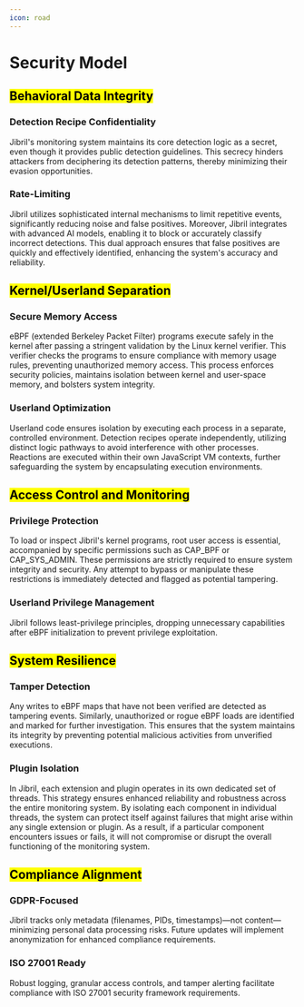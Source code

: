 ```yaml
---
icon: road
---
```


# Security Model

## <mark style="color:$primary;">**Behavioral Data Integrity**</mark>

### **Detection Recipe Confidentiality**

Jibril's monitoring system maintains its core detection logic as a secret, even though it provides public detection guidelines. This secrecy hinders attackers from deciphering its detection patterns, thereby minimizing their evasion opportunities.

### **Rate-Limiting**

Jibril utilizes sophisticated internal mechanisms to limit repetitive events, significantly reducing noise and false positives. Moreover, Jibril integrates with advanced AI models, enabling it to block or accurately classify incorrect detections. This dual approach ensures that false positives are quickly and effectively identified, enhancing the system's accuracy and reliability.

## <mark style="color:$primary;">**Kernel/Userland Separation**</mark>

### **Secure Memory Access**

eBPF (extended Berkeley Packet Filter) programs execute safely in the kernel after passing a stringent validation by the Linux kernel verifier. This verifier checks the programs to ensure compliance with memory usage rules, preventing unauthorized memory access. This process enforces security policies, maintains isolation between kernel and user-space memory, and bolsters system integrity.

### **Userland Optimization**

Userland code ensures isolation by executing each process in a separate, controlled environment. Detection recipes operate independently, utilizing distinct logic pathways to avoid interference with other processes. Reactions are executed within their own JavaScript VM contexts, further safeguarding the system by encapsulating execution environments.

## <mark style="color:$primary;">**Access Control and Monitoring**</mark>

### **Privilege Protection**

To load or inspect Jibril's kernel programs, root user access is essential, accompanied by specific permissions such as CAP\_BPF or CAP\_SYS\_ADMIN. These permissions are strictly required to ensure system integrity and security. Any attempt to bypass or manipulate these restrictions is immediately detected and flagged as potential tampering.

### **Userland Privilege Management**

Jibril follows least-privilege principles, dropping unnecessary capabilities after eBPF initialization to prevent privilege exploitation.

## <mark style="color:$primary;">**System Resilience**</mark>

### **Tamper Detection**

Any writes to eBPF maps that have not been verified are detected as tampering events. Similarly, unauthorized or rogue eBPF loads are identified and marked for further investigation. This ensures that the system maintains its integrity by preventing potential malicious activities from unverified executions.

### **Plugin Isolation**

In Jibril, each extension and plugin operates in its own dedicated set of threads. This strategy ensures enhanced reliability and robustness across the entire monitoring system. By isolating each component in individual threads, the system can protect itself against failures that might arise within any single extension or plugin. As a result, if a particular component encounters issues or fails, it will not compromise or disrupt the overall functioning of the monitoring system.

## <mark style="color:$primary;">**Compliance Alignment**</mark>

### **GDPR-Focused**

Jibril tracks only metadata (filenames, PIDs, timestamps)—not content—minimizing personal data processing risks. Future updates will implement anonymization for enhanced compliance requirements.

### **ISO 27001 Ready**

Robust logging, granular access controls, and tamper alerting facilitate compliance with ISO 27001 security framework requirements.
